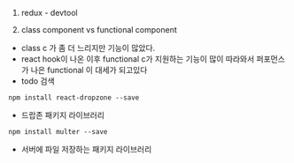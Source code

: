 1. redux - devtool

2. class component vs functional component

- class c 가 좀 더 느리지만 기능이 많았다.
- react hook이 나온 이후 functional c가 지원하는 기능이 많이 따라와서 퍼포먼스가 나은 functional 이 대세가 되고있다
- todo 검색

`npm install react-dropzone --save`

- 드랍존 패키지 라이브러리

`npm install multer --save`

- 서버에 파일 저장하는 패키지 라이브러리

